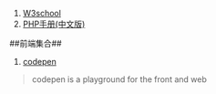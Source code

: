 1. [W3school](http://www.w3school.com.cn/)
2. [PHP手册(中文版)](http://php.net/manual/zh/)


##前端集合##
1. [codepen](http://codepen.io/)
>codepen is a playground for the front and web



